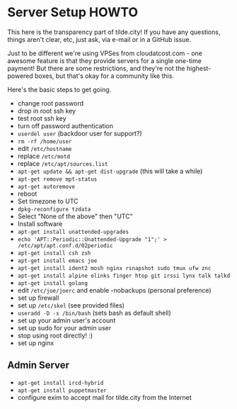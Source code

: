 Server Setup HOWTO
==================
This here is the transparency part of tilde.city!  If you have any questions,
things aren't clear, etc, just ask, via e-mail or in a GitHub issue.

Just to be different we're using VPSes from cloudatcost.com - one awesome
feature is that they provide servers for a single one-time payment!  But
there are some restrictions, and they're not the highest-powered boxes, but
that's okay for a community like this.

Here's the basic steps to get going.

* change root password
* drop in root ssh key
* test root ssh key
* turn off password authentication
* `userdel user` (backdoor user for support?)
 * `rm -rf /home/user`
* edit `/etc/hostname`
* replace `/etc/motd`
* replace `/etc/apt/sources.list`
* `apt-get update && apt-get dist-upgrade` (this will take a while)
* `apt-get remove mpt-status`
* `apt-get autoremove`
* reboot
* Set timezone to UTC
 * `dpkg-reconfigure tzdata`
 * Select "None of the above" then "UTC"
* Install software
 * `apt-get install unattended-upgrades`
 * `echo 'APT::Periodic::Unattended-Upgrade "1";' > /etc/apt/apt.conf.d/02periodic`
 * `apt-get install csh zsh`
 * `apt-get install emacs joe`
 * `apt-get install ident2 mosh nginx rsnapshot sudo tmux ufw znc`
 * `apt-get install alpine elinks finger htop git irssi lynx talk talkd`
 * `apt-get install golang`
* edit `/etc/joe/joerc` and enable -nobackups (personal preference)
* set up firewall
* set up `/etc/skel` (see provided files)
* `useradd -D -s /bin/bash` (sets bash as default shell)
* set up your admin user's account
* set up sudo for your admin user
* stop using root directly! :)
* set up nginx

Admin Server
------------
* `apt-get install ircd-hybrid`
* `apt-get install puppetmaster`
* configure exim to accept mail for tilde.city from the Internet